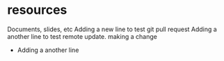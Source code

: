 # resources
Documents, slides, etc
Adding a new line to test git pull request
Adding a another line to test remote update. 
making a change
- Adding a another line
